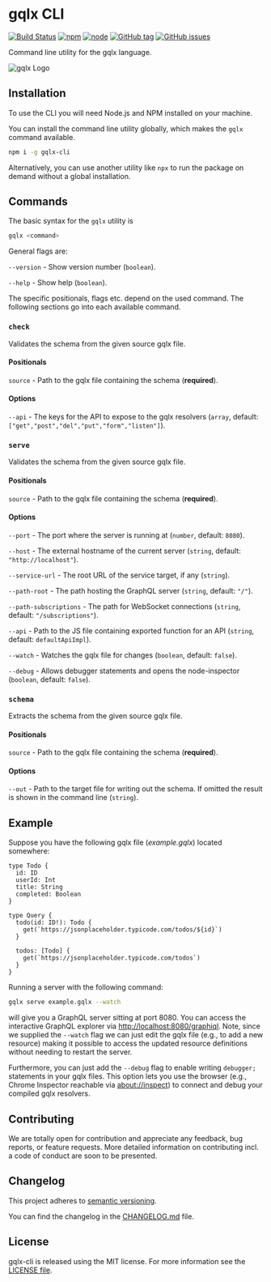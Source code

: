 # gqlx CLI

[![Build Status](https://travis-ci.org/graphql-extended/gqlx-cli.svg?branch=master)](https://travis-ci.org/graphql-extended/gqlx-cli)
[![npm](https://img.shields.io/npm/v/gqlx-cli.svg)](https://www.npmjs.com/package/gqlx-cli)
[![node](https://img.shields.io/node/v/gqlx-cli.svg)](https://www.npmjs.com/package/gqlx-cli)
[![GitHub tag](https://img.shields.io/github/tag/graphql-extended/gqlx-cli.svg)](https://github.com/graphql-extended/gqlx-cli/releases)
[![GitHub issues](https://img.shields.io/github/issues/graphql-extended/gqlx-cli.svg)](https://github.com/graphql-extended/gqlx-cli/issues)

Command line utility for the gqlx language.

![gqlx Logo](https://github.com/graphql-extended/gqlx-spec/raw/master/logo.png)

## Installation

To use the CLI you will need Node.js and NPM installed on your machine.

You can install the command line utility globally, which makes the `gqlx` command available.

```sh
npm i -g gqlx-cli
```

Alternatively, you can use another utility like `npx` to run the package on demand without a global installation.

## Commands

The basic syntax for the `gqlx` utility is 

```sh
gqlx <command>
```

General flags are:

`--version` - Show version number (`boolean`).

`--help` - Show help (`boolean`).

The specific positionals, flags etc. depend on the used command. The following sections go into each available command.

### `check`

Validates the schema from the given source gqlx file.

#### Positionals

`source` - Path to the gqlx file containing the schema (**required**).

#### Options

`--api` - The keys for the API to expose to the gqlx resolvers (`array`, default: `["get","post","del","put","form","listen"]`).

### `serve`

Validates the schema from the given source gqlx file.

#### Positionals

`source` - Path to the gqlx file containing the schema (**required**).

#### Options

`--port` - The port where the server is running at (`number`, default: `8080`).

`--host` - The external hostname of the current server (`string`, default: `"http://localhost"`).

`--service-url` - The root URL of the service target, if any (`string`).

`--path-root` - The path hosting the GraphQL server (`string`, default: `"/"`).

`--path-subscriptions` - The path for WebSocket connections (`string`, default: `"/subscriptions"`).

`--api` - Path to the JS file containing exported function for an API (`string`, default: `defaultApiImpl`).

`--watch` - Watches the gqlx file for changes (`boolean`, default: `false`).

`--debug` - Allows debugger statements and opens the node-inspector (`boolean`, default: `false`).

### `schema`

Extracts the schema from the given source gqlx file.

#### Positionals

`source` - Path to the gqlx file containing the schema (**required**).

#### Options

`--out` - Path to the target file for writing out the schema. If omitted the result is shown in the command line (`string`).

## Example

Suppose you have the following gqlx file (*example.gqlx*) located somewhere:

```gqlx
type Todo {
  id: ID
  userId: Int
  title: String
  completed: Boolean
}

type Query {
  todo(id: ID!): Todo {
    get(`https://jsonplaceholder.typicode.com/todos/${id}`)
  }

  todos: [Todo] {
    get(`https://jsonplaceholder.typicode.com/todos`)
  }
}
```

Running a server with the following command:

```sh
gqlx serve example.gqlx --watch
```

will give you a GraphQL server sitting at port 8080. You can access the interactive GraphQL explorer via [http://localhost:8080/graphiql](http://localhost:8080/graphiql). Note, since we supplied the `--watch` flag we can just edit the gqlx file (e.g., to add a new resource) making it possible to access the updated resource definitions without needing to restart the server.

Furthermore, you can just add the `--debug` flag to enable writing `debugger;` statements in your gqlx files. This option lets you use the browser (e.g., Chrome Inspector reachable via [about://inspect](about://inspect)) to connect and debug your compiled gqlx resolvers.

## Contributing

We are totally open for contribution and appreciate any feedback, bug reports, or feature requests. More detailed information on contributing incl. a code of conduct are soon to be presented.

## Changelog

This project adheres to [semantic versioning](https://semver.org).

You can find the changelog in the [CHANGELOG.md](CHANGELOG.md) file.

## License

gqlx-cli is released using the MIT license. For more information see the [LICENSE file](LICENSE).
